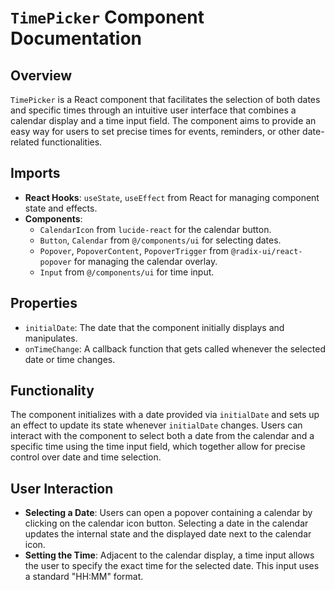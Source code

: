 # `TimePicker` Component Documentation

## Overview

`TimePicker` is a React component that facilitates the selection of both dates and specific times through an intuitive user interface that combines a calendar display and a time input field. The component aims to provide an easy way for users to set precise times for events, reminders, or other date-related functionalities.

## Imports

- **React Hooks**: `useState`, `useEffect` from React for managing component state and effects.
- **Components**:
  - `CalendarIcon` from `lucide-react` for the calendar button.
  - `Button`, `Calendar` from `@/components/ui` for selecting dates.
  - `Popover`, `PopoverContent`, `PopoverTrigger` from `@radix-ui/react-popover` for managing the calendar overlay.
  - `Input` from `@/components/ui` for time input.

## Properties

- `initialDate`: The date that the component initially displays and manipulates.
- `onTimeChange`: A callback function that gets called whenever the selected date or time changes.

## Functionality

The component initializes with a date provided via `initialDate` and sets up an effect to update its state whenever `initialDate` changes. Users can interact with the component to select both a date from the calendar and a specific time using the time input field, which together allow for precise control over date and time selection.

## User Interaction

- **Selecting a Date**: Users can open a popover containing a calendar by clicking on the calendar icon button. Selecting a date in the calendar updates the internal state and the displayed date next to the calendar icon.
- **Setting the Time**: Adjacent to the calendar display, a time input allows the user to specify the exact time for the selected date. This input uses a standard "HH:MM" format.
